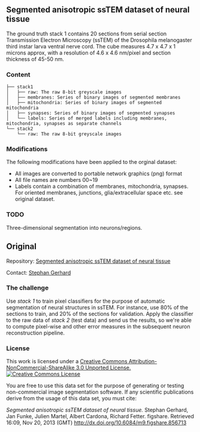 Segmented anisotropic ssTEM dataset of neural tissue
----------------------------------------------------

The ground truth stack 1 contains 20 sections from serial section Transmission Electron Microscopy (ssTEM) of the Drosophila melanogaster third instar larva ventral nerve cord. The cube measures 4.7 x 4.7 x 1 microns approx, with a resolution of 4.6 x 4.6 nm/pixel and section thickness of 45-50 nm.

### Content
  
```
├── stack1
│   ├── raw: The raw 8-bit greyscale images
│   ├── membranes: Series of binary images of segmented membranes
│   ├── mitochondria: Series of binary images of segmented mitochondria
│   ├── synapses: Series of binary images of segmented synapses
│   └── labels: Series of merged labels including membranes, mitochondria, synapses as separate channels
└── stack2
    └── raw: The raw 8-bit greyscale images
```

### Modifications

The following modifications have been applied to the orginal dataset:
- All images are converted to portable network graphics (png) format
- All file names are numbers 00~19
- Labels contain a combination of membranes, mitochondria, synapses. For oriented membranes, junctions, glia/extracellular space etc. see original dataset.

### TODO

Three-dimensional segmentation into neurons/regions.

## Original

Repository: [Segmented anisotropic ssTEM dataset of neural tissue](https://github.com/unidesigner/groundtruth-drosophila-vnc)

Contact: [Stephan Gerhard](mailto:git@unidesign.ch)

### The challenge
Use *stack 1* to train pixel classifiers for the purpose of automatic segmentation of neural structures in ssTEM. For instance, use 80% of the sections to train, and 20% of the sections for validation. Apply the classifier to the raw data of *stack 2* (test data) and send us the results, so we're able to compute pixel-wise and other error measures in the subsequent neuron reconstruction pipeline.

### License
This work is licensed under a
[Creative Commons Attribution-NonCommercial-ShareAlike 3.0 Unported License.](http://creativecommons.org/licenses/by-nc-sa/3.0/deed.en_US)
<a rel="license" href="http://creativecommons.org/licenses/by-nc-sa/3.0/deed.en_US"><img alt="Creative Commons License" style="border-width:0" src="http://i.creativecommons.org/l/by-nc-sa/3.0/88x31.png" /></a>

You are free to use this data set for the purpose of generating or testing non-commercial image segmentation software. If any scientific publications derive from the usage of this data set, you must cite:

*Segmented anisotropic ssTEM dataset of neural tissue.* Stephan Gerhard, Jan Funke, Julien Martel, Albert Cardona, Richard Fetter. figshare. Retrieved 16:09, Nov 20, 2013 (GMT) http://dx.doi.org/10.6084/m9.figshare.856713
